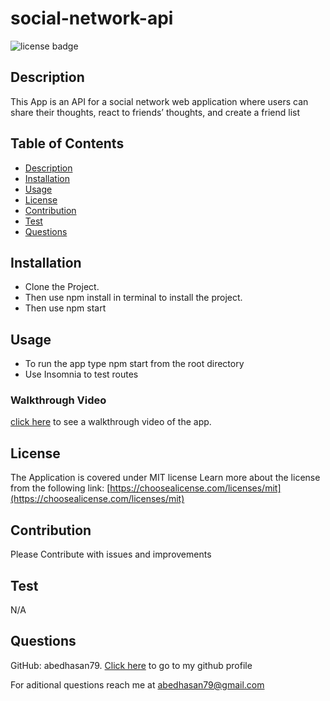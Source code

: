 # social-network-api

![license badge](https://img.shields.io/badge/license-MIT-success)

## Description

This App is an API for a social network web application where users can share their thoughts, react to friends’ thoughts, and create a friend list

## Table of Contents

- [Description](#Description)
- [Installation](#Installation)
- [Usage](#Usage)
- [License](#License)
- [Contribution](#Contribution)
- [Test](#Test)
- [Questions](#Questions)


## Installation

- Clone the Project.
- Then use npm install in terminal to install the project.
- Then use npm start 

## Usage

- To run the app type npm start from the root directory
- Use Insomnia to test routes

### Walkthrough Video
[click here](https://app.castify.com/view/b668a49b-2174-4a9b-b6a1-04063de3c694) to see a walkthrough video of the app.

## License
The Application is covered under MIT license
Learn more about the license from the following link: [https://choosealicense.com/licenses/mit](https://choosealicense.com/licenses/mit)

## Contribution

Please Contribute with issues and improvements

## Test

N/A

## Questions

GitHub: abedhasan79. [Click here](https://github.com/abedhasan79) to go to my github profile

For aditional questions reach me at abedhasan79@gmail.com
